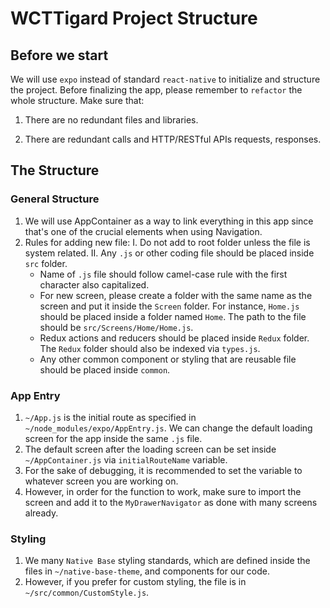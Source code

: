 # WCTTigard Project Structure

## Before we start

We will use `expo` instead of standard `react-native` to initialize and structure the project.
Before finalizing the app, please remember to `refactor` the whole structure. Make sure that:

1. There are no redundant files and libraries.

1. There are redundant calls and HTTP/RESTful APIs requests, responses.

## The Structure

### General Structure

1. We will use AppContainer as a way to link everything in this app since that's one of the crucial elements when using Navigation.
1. Rules for adding new file:
  I. Do not add to root folder unless the file is system related.
  II. Any `.js` or other coding file should be placed inside `src` folder.
    * Name of `.js` file should follow camel-case rule with the first character also capitalized.
    * For new screen, please create a folder with the same name as the screen and put it inside the `Screen` folder. For instance, `Home.js` should be placed inside a folder named `Home`. The path to the file should be `src/Screens/Home/Home.js`.
    * Redux actions and reducers should be placed inside `Redux` folder. The `Redux` folder should also be indexed via `types.js`.
    * Any other common component or styling that are reusable file should be placed inside `common`.

### App Entry

1. `~/App.js` is the initial route as specified in `~/node_modules/expo/AppEntry.js`. We can change the default loading screen for the app inside the same `.js` file.
1. The default screen after the loading screen can be set inside `~/AppContainer.js` via `initialRouteName` variable.
1. For the sake of debugging, it is recommended to set the variable to whatever screen you are working on.
1. However, in order for the function to work, make sure to import the screen and add it to the `MyDrawerNavigator` as done with many screens already.

### Styling

1. We many `Native Base` styling standards, which are defined inside the files in `~/native-base-theme`, and components for our code.
1. However, if you prefer for custom styling, the file is in `~/src/common/CustomStyle.js`.